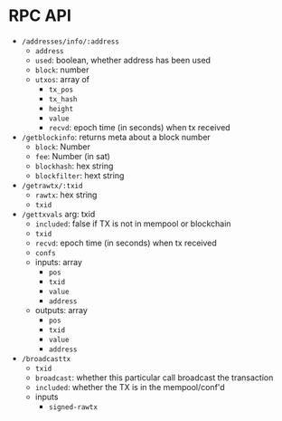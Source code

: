 # RPC API

* `/addresses/info/:address`
  - `address`
  - `used`: boolean, whether address has been used
  - `block`: number
  - `utxos`: array of
    - `tx_pos`
    - `tx_hash`
    - `height`
    - `value`
    - `recvd`: epoch time (in seconds) when tx received
* `/getblockinfo`: returns meta about a block number
  - `block`: Number
  - `fee`: Number (in sat)
  - `blockhash`: hex string
  - `blockfilter`: hext string
* `/getrawtx/:txid`
  - `rawtx`: hex string
  - `txid`
* `/gettxvals`
  arg: txid
  - `included`: false if TX is not in mempool or blockchain
  - `txid`
  - `recvd`: epoch time (in seconds) when tx received
  - `confs`
  - inputs: array
    - `pos`
    - `txid`
    - `value`
    - `address`
  - outputs: array
    - `pos`
    - `txid`
    - `value`
    - `address`
* `/broadcasttx`
  - `txid`
  - `broadcast`: whether this particular call broadcast the transaction
  - `included`: whether the TX is in the mempool/conf'd
  - inputs
    - `signed-rawtx`
